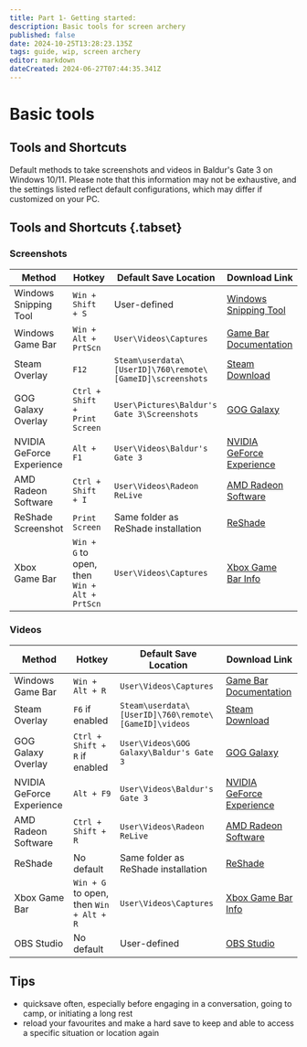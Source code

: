```yaml
---
title: Part 1- Getting started:
description: Basic tools for screen archery
published: false
date: 2024-10-25T13:28:23.135Z
tags: guide, wip, screen archery
editor: markdown
dateCreated: 2024-06-27T07:44:35.341Z
---
```


# Basic tools

## Tools and Shortcuts
Default methods to take screenshots and videos in Baldur's Gate 3 on Windows 10/11. Please note that this information may not be exhaustive, and the settings listed reflect default configurations, which may differ if customized on your PC.
## Tools and Shortcuts {.tabset}

### Screenshots
|Method                   |Hotkey                                      |Default Save Location                                    |Download Link                                                                                                                                         |
|-------------------------|--------------------------------------------|---------------------------------------------------------|------------------------------------------------------------------------------------------------------------------------------------------------------|
|Windows Snipping Tool    |`Win + Shift + S`                           |User-defined                                             |[Windows Snipping Tool](https://support.microsoft.com/en-us/windows/use-snipping-tool-to-capture-screenshots-00246869-3b5a-5bd9-5fb9-ec24b77f7a22)    |
|Windows Game Bar         |`Win + Alt + PrtScn`                        |`User\Videos\Captures`                                   |[Game Bar Documentation](https://support.microsoft.com/en-us/windows/record-clips-of-pc-games-with-xbox-game-bar-33bbd7d2-d14e-2d77-2584-e8b3cc2dd326)|
|Steam Overlay            |`F12`                                       |`Steam\userdata\[UserID]\760\remote\[GameID]\screenshots`|[Steam Download](https://store.steampowered.com/about/)                                                                                               |
|GOG Galaxy Overlay       |`Ctrl + Shift + Print Screen`               |`User\Pictures\Baldur's Gate 3\Screenshots`              |[GOG Galaxy](https://www.gog.com/galaxy)                                                                                                              |
|NVIDIA GeForce Experience|`Alt + F1`                                  |`User\Videos\Baldur's Gate 3`                            |[NVIDIA GeForce Experience](https://www.nvidia.com/en-us/geforce/geforce-experience/ )                                                                |
|AMD Radeon Software      |`Ctrl + Shift + I`                          |`User\Videos\Radeon ReLive`                              |[AMD Radeon Software](https://www.amd.com/en/support)                                                                                                 |
|ReShade Screenshot       |`Print Screen`                              |Same folder as ReShade installation                      |[ReShade](https://reshade.me/)                                                                                                                        |
|Xbox Game Bar            |`Win + G` to open, then `Win + Alt + PrtScn`|`User\Videos\Captures`                                   |[Xbox Game Bar Info](https://support.xbox.com/en-US/help/friends-social-activity/share-socialize/game-bar-overview)                                   |


### Videos
|Method                   |Hotkey                                 |Default Save Location                               |Download Link                                                                                                                                         |
|-------------------------|---------------------------------------|----------------------------------------------------|------------------------------------------------------------------------------------------------------------------------------------------------------|
|Windows Game Bar         |`Win + Alt + R`                        |`User\Videos\Captures`                              |[Game Bar Documentation](https://support.microsoft.com/en-us/windows/record-clips-of-pc-games-with-xbox-game-bar-33bbd7d2-d14e-2d77-2584-e8b3cc2dd326)|
|Steam Overlay            |`F6` if enabled                        |`Steam\userdata\[UserID]\760\remote\[GameID]\videos`|[Steam Download](https://store.steampowered.com/about/)                                                                                               |
|GOG Galaxy Overlay       |`Ctrl + Shift + R` if enabled          |`User\Videos\GOG Galaxy\Baldur's Gate 3`            |[GOG Galaxy](https://www.gog.com/galaxy)                                                                                                              |
|NVIDIA GeForce Experience|`Alt + F9`                             |`User\Videos\Baldur's Gate 3`                       |[NVIDIA GeForce Experience](https://www.nvidia.com/en-us/geforce/geforce-experience/)                                                                 |
|AMD Radeon Software      |`Ctrl + Shift + R`                     |`User\Videos\Radeon ReLive`                         |[AMD Radeon Software](https://www.amd.com/en/support)                                                                                                 |
|ReShade                  |No default                             |Same folder as ReShade installation                 |[ReShade](https://reshade.me/)                                                                                                                        |
|Xbox Game Bar            |`Win + G` to open, then `Win + Alt + R`|`User\Videos\Captures`                              |[Xbox Game Bar Info](https://support.xbox.com/en-US/help/friends-social-activity/share-socialize/game-bar-overview)                                   |
|OBS Studio               |No default                             |User-defined                                        |[OBS Studio](https://obsproject.com/)                                                                                                                 |


## Tips

- quicksave often, especially before engaging in a conversation, going to camp, or initiating a long rest
- reload your favourites and make a hard save to keep and able to access a specific situation or location again

